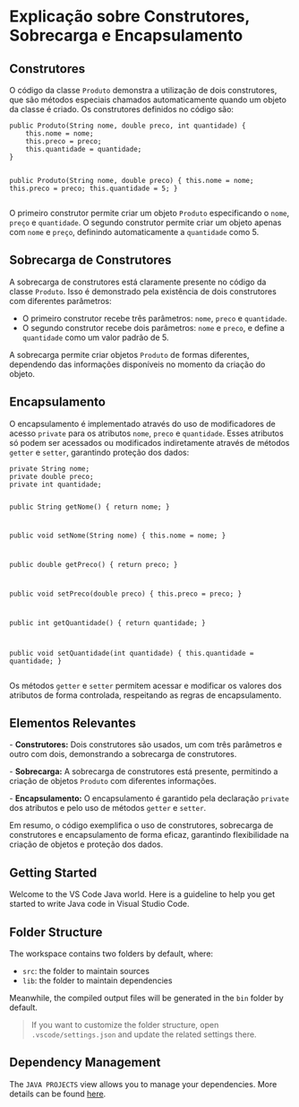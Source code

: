 <!DOCTYPE html>
<html lang="pt-BR">
<head>
    <meta charset="UTF-8">
    <meta name="viewport" content="width=device-width, initial-scale=1.0">
    
</head>
<body>
    <h1>Explicação sobre Construtores, Sobrecarga e Encapsulamento</h1>

<h2>Construtores</h2>
    <p>O código da classe <code>Produto</code> demonstra a utilização de dois construtores, que são métodos especiais chamados automaticamente quando um objeto da classe é criado. Os construtores definidos no código são:</p>
    <pre><code>public Produto(String nome, double preco, int quantidade) {
    this.nome = nome;
    this.preco = preco;
    this.quantidade = quantidade;
}

public Produto(String nome, double preco) {
    this.nome = nome;
    this.preco = preco;
    this.quantidade = 5;
}</code></pre>
    <p>O primeiro construtor permite criar um objeto <code>Produto</code> especificando o <code>nome</code>, <code>preço</code> e <code>quantidade</code>. O segundo construtor permite criar um objeto apenas com <code>nome</code> e <code>preço</code>, definindo automaticamente a <code>quantidade</code> como 5.</p>

<h2>Sobrecarga de Construtores</h2>
    <p>A sobrecarga de construtores está claramente presente no código da classe <code>Produto</code>. Isso é demonstrado pela existência de dois construtores com diferentes parâmetros:</p>
    <ul>
        <li>O primeiro construtor recebe três parâmetros: <code>nome</code>, <code>preco</code> e <code>quantidade</code>.</li>
        <li>O segundo construtor recebe dois parâmetros: <code>nome</code> e <code>preco</code>, e define a <code>quantidade</code> como um valor padrão de 5.</li>
    </ul>
    <p>A sobrecarga permite criar objetos <code>Produto</code> de formas diferentes, dependendo das informações disponíveis no momento da criação do objeto.</p>

<h2>Encapsulamento</h2>
    <p>O encapsulamento é implementado através do uso de modificadores de acesso <code>private</code> para os atributos <code>nome</code>, <code>preco</code> e <code>quantidade</code>. Esses atributos só podem ser acessados ou modificados indiretamente através de métodos <code>getter</code> e <code>setter</code>, garantindo proteção dos dados:</p>
    <pre><code>private String nome;
private double preco;
private int quantidade;

public String getNome() {
    return nome;
}

public void setNome(String nome) {
    this.nome = nome;
}

public double getPreco() {
    return preco;
}

public void setPreco(double preco) {
    this.preco = preco;
}

public int getQuantidade() {
    return quantidade;
}

public void setQuantidade(int quantidade) {
    this.quantidade = quantidade;
}</code></pre>
    <p>Os métodos <code>getter</code> e <code>setter</code> permitem acessar e modificar os valores dos atributos de forma controlada, respeitando as regras de encapsulamento.</p>

<h2>Elementos Relevantes</h2>
    <p>- <strong>Construtores:</strong> Dois construtores são usados, um com três parâmetros e outro com dois, demonstrando a sobrecarga de construtores.</p>
    <p>- <strong>Sobrecarga:</strong> A sobrecarga de construtores está presente, permitindo a criação de objetos <code>Produto</code> com diferentes informações.</p>
    <p>- <strong>Encapsulamento:</strong> O encapsulamento é garantido pela declaração <code>private</code> dos atributos e pelo uso de métodos <code>getter</code> e <code>setter</code>.</p>

<p>Em resumo, o código exemplifica o uso de construtores, sobrecarga de construtores e encapsulamento de forma eficaz, garantindo flexibilidade na criação de objetos e proteção dos dados.</p>
</body>
</html>




## Getting Started

Welcome to the VS Code Java world. Here is a guideline to help you get started to write Java code in Visual Studio Code.

## Folder Structure

The workspace contains two folders by default, where:

- `src`: the folder to maintain sources
- `lib`: the folder to maintain dependencies

Meanwhile, the compiled output files will be generated in the `bin` folder by default.

> If you want to customize the folder structure, open `.vscode/settings.json` and update the related settings there.

## Dependency Management

The `JAVA PROJECTS` view allows you to manage your dependencies. More details can be found [here](https://github.com/microsoft/vscode-java-dependency#manage-dependencies).

